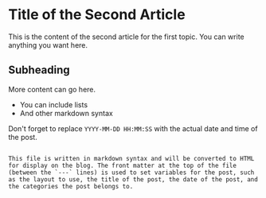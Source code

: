 # Title of the Second Article

This is the content of the second article for the first topic. You can write anything you want here.

## Subheading

More content can go here.

- You can include lists
- And other markdown syntax

Don't forget to replace `YYYY-MM-DD HH:MM:SS` with the actual date and time of the post.
```

This file is written in markdown syntax and will be converted to HTML for display on the blog. The front matter at the top of the file (between the `---` lines) is used to set variables for the post, such as the layout to use, the title of the post, the date of the post, and the categories the post belongs to.